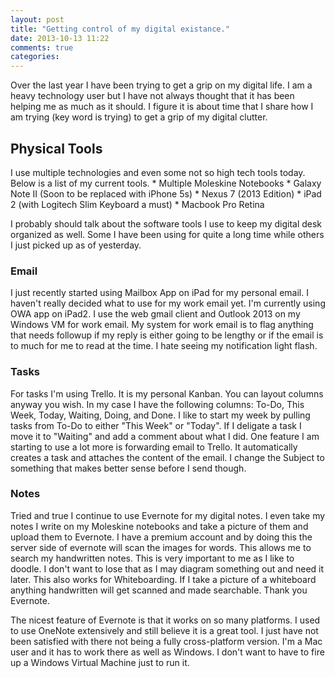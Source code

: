 ```yaml
---
layout: post
title: "Getting control of my digital existance."
date: 2013-10-13 11:22
comments: true
categories: 
---
```


Over the last year I have been trying to get a grip on my digital life. I am a heavy technology user but I have not always thought that it has been helping me as much as it should. I figure it is about time that I share how I am trying (key word is trying) to get a grip of my digital clutter.

## Physical Tools

I use multiple technologies and even some not so high tech tools today. Below is a list of my current tools.
	* Multiple Moleskine Notebooks
	* Galaxy Note II (Soon to be replaced with iPhone 5s)
	* Nexus 7 (2013 Edition)
	* iPad 2 (with Logitech Slim Keyboard a must)
	* Macbook Pro Retina

I probably should talk about the software tools I use to keep my digital desk organized as well. Some I have been using for quite a long time while others I just picked up as of yesterday.

### Email

I just recently started using Mailbox App on iPad for my personal email. I haven't really decided what to use for my work email yet. I'm currently using OWA app on iPad2. I use the web gmail client and Outlook 2013 on my Windows VM for work email. My system for work email is to flag anything that needs followup if my reply is either going to be lengthy or if the email is to much for me to read at the time. I hate seeing my notification light flash.

### Tasks

For tasks I'm using Trello. It is my personal Kanban. You can layout columns anyway you wish. In my case I have the following columns: To-Do, This Week, Today, Waiting, Doing, and Done. I like to start my week by pulling tasks from To-Do to either "This Week" or "Today". If I deligate a task I move it to "Waiting" and add a comment about what I did. One feature I am starting to use a lot more is forwarding email to Trello. It automatically creates a task and attaches the content of the email. I change the Subject to something that makes better sense before I send though.

### Notes

Tried and true I continue to use Evernote for my digital notes. I even take my notes I write on my Moleskine notebooks and take a picture of them and upload them to Evernote. I have a premium account and by doing this the server side of evernote will scan the images for words. This allows me to search my handwritten notes. This is very important to me as I like to doodle. I don't want to lose that as I may diagram something out and need it later. This also works for Whiteboarding. If I take a picture of a whiteboard anything handwritten will get scanned and made searchable. Thank you Evernote.

The nicest feature of Evernote is that it works on so many platforms. I used to use OneNote extensively and still believe it is a great tool. I just have not been satisfied with there not being a fully cross-platform version. I'm a Mac user and it has to work there as well as Windows. I don't want to have to fire up a Windows Virtual Machine just to run it. 


